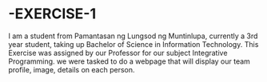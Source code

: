 # -EXERCISE-1

I am a student from Pamantasan ng Lungsod ng Muntinlupa, currently a 3rd year student, taking up Bachelor of Science in Information Technology. This Exercise was assigned by our Professor for our subject Integrative Programming. 
we were tasked to do a webpage that will display our team profile, image, details on each person.
